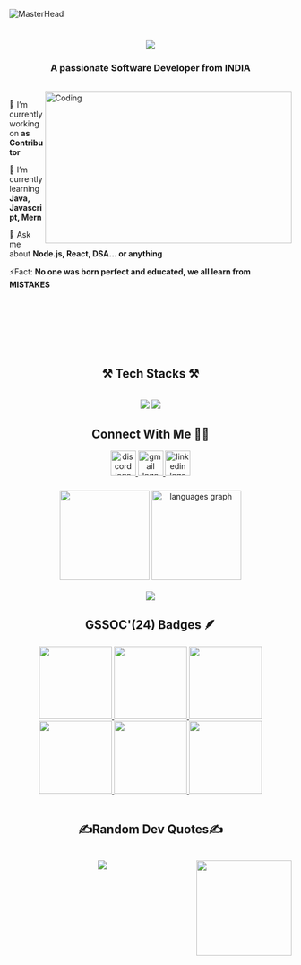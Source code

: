 ![MasterHead](https://user-images.githubusercontent.com/74038190/225813708-98b745f2-7d22-48cf-9150-083f1b00d6c9.gif)
<h1 align="center">
<img src="https://readme-typing-svg.herokuapp.com/?font=Righteous&size=38&center=true&vCenter=true&width=510&height=80&duration=3800&lines=Hi+There!+👋;+I'm+Gyana+Prakash+Sahoo;"/>
</h1>
<h3 align="center">A passionate Software Developer from INDIA </h3>
<br>
<div>
<img align="right" alt="Coding"  height="270px" width="440px" src="https://user-images.githubusercontent.com/74038190/242390524-0c7eb6ed-663b-4ce4-bfbd-18239a38ba1b.gif"/>
</div>

🔭 I’m currently working on **as Contributor**
 
 🌱 I’m currently learning **Java, Javascript, Mern**

💬 Ask me about **Node.js, React, DSA... or anything**

⚡Fact: **No one was born perfect and educated, we all learn from MISTAKES**

###
<br><br>
<br>
<br>
<br>


<h2 align="center">⚒️ Tech Stacks ⚒️</h2>
<br>
<div align="center">
    <img src="https://skillicons.dev/icons?i=react,bootstrap,stackoverflow,html,css,vscode,github,figma,tailwind,git,r,jquery,threejs,ae,github" />
    <img src="https://skillicons.dev/icons?i=nodejs,python,javascript,typescript,express,idea,mongodb,c,java,nextjs,mysql,eclipse" /><br>
</div>

###
<h2 align="center"> Connect With Me 👨‍💻 </h2>
<div align="center">
 <a href="https://discord.com/channels/@me" target="_blank">
  <img src="https://cliply.co/wp-content/uploads/2021/08/372108630_DISCORD_LOGO_400.gif?message=Discord&logo=discord&label=&color=7289DA&logoColor=white&labelColor=&style=for-the-badge" height="45" alt="discord logo"  />
 </a>
  <a href="mailto:gyanaprakash7853@gmail.com" target="_blank">
  <img src="https://cdn.dribbble.com/users/2113992/screenshots/14510264/media/37a62d305ca45e21f00f40adc9016b36.gif?message=Gmail&logo=gmail&label=&color=D14836&logoColor=white&labelColor=&style=for-the-badge" height="45" alt="gmail logo"  />
  </a>
  <a href="www.linkedin.com/in/gyanaprakashbbsr/" target="blank">
  <img src="https://cliply.co/wp-content/uploads/2021/02/372102050_LINKEDIN_ICON_TRANSPARENT_1080.gif?message=LinkedIn&logo=linkedin&label=&color=0077B5&logoColor=white&labelColor=&style=for-the-badge" height="45" alt="linkedin logo"  />
  </a>
</div>

###
<div align="center">
<img src="https://github-readme-stats.vercel.app/api?username=GyanaPrakashSahoo7853&theme=chartreuse-dark&show_icons=true" height="160px"/>
<img src="https://github-readme-streak-stats.herokuapp.com/?user=GyanaPrakashSahoo7853&theme=chartreuse-dark&hide_border=false_border=false" height="160px" alt="languages graph"  />
  <br>
  <br>
  <img src="https://github-readme-stats.vercel.app/api/top-langs/?username=GyanaPrakashSahoo7853&theme=chartreuse-dark&hide_border=false&include_all_commits=true&count_private=false&layout=donut-vertical"/>
</div>

###
<h2 align="center"> GSSOC'(24) Badges 🪶 </h2>
<div style='display:flex; align-items:center; gap: 10px;' align='center'> <a href="https://gssoc.girlscript.tech/leaderboard">
<img src="https://raw.githubusercontent.com/GSSoC24/Postman-Challenge/main/docs/assets/Postman%20White.png" width="130px" height="130px" />
<img src="https://raw.githubusercontent.com/GSSoC24/Postman-Challenge/main/docs/assets/1.png" width="130px" height="130px" />
<img src="https://raw.githubusercontent.com/GSSoC24/Postman-Challenge/main/docs/assets/2.png" width="130px" height="130px" />
<img src="https://raw.githubusercontent.com/GSSoC24/Postman-Challenge/main/docs/assets/3.png" width="130px" height="130px" />
<img src="https://raw.githubusercontent.com/GSSoC24/Postman-Challenge/main/docs/assets/4.png" width="130px" height="130px" />
<img src="https://raw.githubusercontent.com/GSSoC24/Postman-Challenge/main/docs/assets/5.png" width="130px" height="130px" /> 
</a>
</div>

<br>
<div align="center">
 <h2>✍️Random Dev Quotes✍️</h2>
  <br>
  <img align="center" src="https://quotes-github-readme.vercel.app/api?type=horizontal&theme=chartreuse-dark"/>
 <img align="right" height="170px" width="170px" src="https://user-images.githubusercontent.com/74038190/235224431-e8c8c12e-6826-47f1-89fb-2ddad83b3abf.gif"
</div>
<br clear="both">
